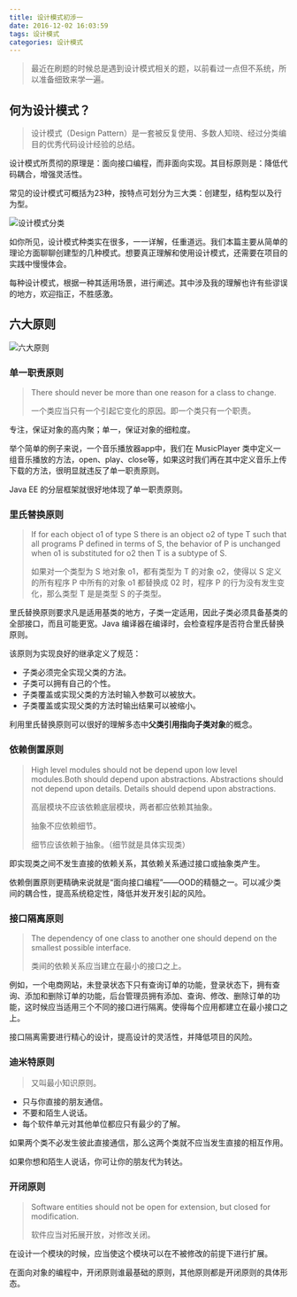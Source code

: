 ```yaml
---
title: 设计模式初涉一
date: 2016-12-02 16:03:59
tags: 设计模式
categories: 设计模式
---
```


> 最近在刷题的时候总是遇到设计模式相关的题，以前看过一点但不系统，所以准备细致来学一遍。



## 何为设计模式？

> 设计模式（Design Pattern）是一套被反复使用、多数人知晓、经过分类编目的优秀代码设计经验的总结。

设计模式所贯彻的原理是：面向接口编程，而非面向实现。其目标原则是：降低代码耦合，增强灵活性。

常见的设计模式可概括为23种，按特点可划分为三大类：创建型，结构型以及行为型。

![设计模式分类](/设计模式初涉一/分类.png)

如你所见，设计模式种类实在很多，一一详解，任重道远。我们本篇主要从简单的理论方面聊聊创建型的几种模式。想要真正理解和使用设计模式，还需要在项目的实践中慢慢体会。

每种设计模式，根据一种其适用场景，进行阐述。其中涉及我的理解也许有些谬误的地方，欢迎指正，不胜感激。

<!-- more -->

## 六大原则

![六大原则](/设计模式初涉一/六大原则.png)



### 单一职责原则

> There should never be more than one reason for a class to change.
>
> 一个类应当只有一个引起它变化的原因。即一个类只有一个职责。

专注，保证对象的高内聚；单一，保证对象的细粒度。

举个简单的例子来说，一个音乐播放器app中，我们在 MusicPlayer 类中定义一组音乐播放的方法，open、play、close等，如果这时我们再在其中定义音乐上传下载的方法，很明显就违反了单一职责原则。

Java EE 的分层框架就很好地体现了单一职责原则。



### 里氏替换原则

> If for each object o1 of type S there is an object o2 of type T such that all programs P defined in terms of S, the behavior of P is unchanged when o1 is substituted for o2 then T is a subtype of S.
>
> 如果对一个类型为 S 地对象 o1，都有类型为 T 的对象 o2，使得以 S 定义的所有程序 P 中所有的对象 o1 都替换成 02 时，程序 P 的行为没有发生变化，那么类型 T 是是类型 S 的子类型。

里氏替换原则要求凡是适用基类的地方，子类一定适用，因此子类必须具备基类的全部接口，而且可能更宽。Java 编译器在编译时，会检查程序是否符合里氏替换原则。

该原则为实现良好的继承定义了规范：

- 子类必须完全实现父类的方法。
- 子类可以拥有自己的个性。
- 子类覆盖或实现父类的方法时输入参数可以被放大。
- 子类覆盖或实现父类的方法时输出结果可以被缩小。

利用里氏替换原则可以很好的理解多态中**父类引用指向子类对象**的概念。



###  依赖倒置原则

> High level modules should not be depend upon low level modules.Both should depend upon abstractions. Abstractions should not depend upon details. Details should depend upon abstractions.
>
> 高层模块不应该依赖底层模块，两者都应依赖其抽象。
>
> 抽象不应依赖细节。
>
> 细节应该依赖于抽象。（细节就是具体实现类）

即实现类之间不发生直接的依赖关系，其依赖关系通过接口或抽象类产生。

依赖倒置原则更精确来说就是“面向接口编程”——OOD的精髓之一。可以减少类间的耦合性，提高系统稳定性，降低并发开发引起的风险。



### 接口隔离原则

> The dependency of one class to another one should depend on the smallest possible interface.
>
> 类间的依赖关系应当建立在最小的接口之上。

例如，一个电商网站，未登录状态下只有查询订单的功能，登录状态下，拥有查询、添加和删除订单的功能，后台管理员拥有添加、查询、修改、删除订单的功能，这时候应当适用三个不同的接口进行隔离。使得每个应用都建立在最小接口之上。

接口隔离需要进行精心的设计，提高设计的灵活性，并降低项目的风险。



### 迪米特原则

>又叫最小知识原则。

- 只与你直接的朋友通信。
- 不要和陌生人说话。
- 每个软件单元对其他单位都应只有最少的了解。

如果两个类不必发生彼此直接通信，那么这两个类就不应当发生直接的相互作用。

如果你想和陌生人说话，你可让你的朋友代为转达。



### 开闭原则

> Software entities should not be open for extension, but closed for modification.
>
> 软件应当对拓展开放，对修改关闭。

在设计一个模块的时候，应当使这个模块可以在不被修改的前提下进行扩展。

在面向对象的编程中，开闭原则谁最基础的原则，其他原则都是开闭原则的具体形态。


